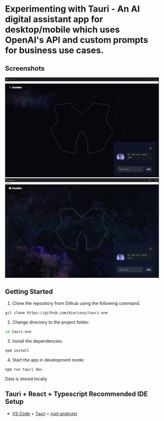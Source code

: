 # Experimenting with Tauri - An AI digital assistant app for desktop/mobile which uses OpenAI's API and custom prompts for business use cases.

## Screenshots

![](/public/demogif.gif)
![](/public/screenshot.png)

## Getting Started

1. Clone the repository from Github using the following command:

```bash
git clone https://github.com/kiurious/tauri-one
```

2. Change directory to the project folder:

```bash
cd tauri-one
```

3. Install the dependencies:

```bash
npm install
```

4. Start the app in development mode:

```bash
npm run tauri dev
```

Data is stored locally

## Tauri + React + Typescript Recommended IDE Setup

- [VS Code](https://code.visualstudio.com/) + [Tauri](https://marketplace.visualstudio.com/items?itemName=tauri-apps.tauri-vscode) + [rust-analyzer](https://marketplace.visualstudio.com/items?itemName=rust-lang.rust-analyzer)
